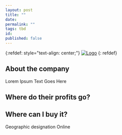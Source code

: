 ```yaml
---
layout: post
title: ""
date: 
permalink: ""
tags: tbd
id: 
published: false
---
```


{:refdef: style="text-align: center;"}
[![Logo](/assets/img/logo.png)]()
{: refdef}

## About the company 
Lorem Ipsum Text Goes Here

## Where do their profits go? 

## Where can I buy it?  
Geographic designation
Online 



